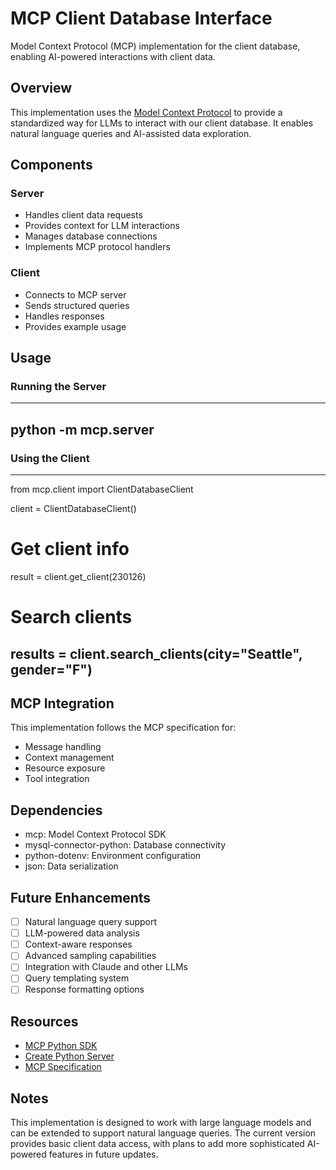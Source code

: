 # MCP Client Database Interface

Model Context Protocol (MCP) implementation for the client database, enabling AI-powered interactions with client data.

## Overview

This implementation uses the [Model Context Protocol](https://github.com/modelcontextprotocol/python-sdk) to provide a standardized way for LLMs to interact with our client database. It enables natural language queries and AI-assisted data exploration.

## Components

### Server
- Handles client data requests
- Provides context for LLM interactions
- Manages database connections
- Implements MCP protocol handlers

### Client
- Connects to MCP server
- Sends structured queries
- Handles responses
- Provides example usage

## Usage

### Running the Server

---
python -m mcp.server
---

### Using the Client

---
from mcp.client import ClientDatabaseClient

client = ClientDatabaseClient()

# Get client info
result = client.get_client(230126)

# Search clients
results = client.search_clients(city="Seattle", gender="F")
---

## MCP Integration

This implementation follows the MCP specification for:
- Message handling
- Context management
- Resource exposure
- Tool integration

## Dependencies

- mcp: Model Context Protocol SDK
- mysql-connector-python: Database connectivity
- python-dotenv: Environment configuration
- json: Data serialization

## Future Enhancements

- [ ] Natural language query support
- [ ] LLM-powered data analysis
- [ ] Context-aware responses
- [ ] Advanced sampling capabilities
- [ ] Integration with Claude and other LLMs
- [ ] Query templating system
- [ ] Response formatting options

## Resources

- [MCP Python SDK](https://github.com/modelcontextprotocol/python-sdk)
- [Create Python Server](https://github.com/modelcontextprotocol/create-python-server)
- [MCP Specification](https://modelcontextprotocol.io)

## Notes

This implementation is designed to work with large language models and can be extended to support natural language queries. The current version provides basic client data access, with plans to add more sophisticated AI-powered features in future updates.